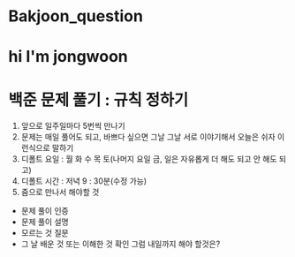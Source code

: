 # Bakjoon_question
# hi I'm jongwoon
# 백준 문제 풀기 : 규칙 정하기
1. 앞으로 일주일마다 5번씩 만나기
2. 문제는 매일 풀어도 되고, 바쁘다 싶으면 그날 그날 서로 이야기해서 오늘은 쉬자 이런식으로 말하기
3. 디폴트 요일 : 월 화 수 목 토(나머지 요일 금, 일은 자유롭게 더 해도 되고 안 해도 되고)
4. 디폴트 시간 : 저녁 9 : 30분(수정 가능)
5. 줌으로 만나서 해야할 것
* 문제 풀이 인증
* 문제 풀이 설명
* 모르는 것 질문
* 그 날 배운 것 또는 이해한 것 확인
그럼 내일까지 해야 할것은?
